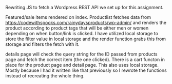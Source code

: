 Rewriting JS to fetch a Wordpress REST API we set up for this assignment.

Featured/sale items rendered on index.
Productlist fetches data from https://codewithspooks.com/rainydaysproducts/wp-admin/ and renders the product according to product tags that will be either men or women depending on when button/link is clicked. I have utilized local storage to store the filter value in local storage and the render function grabs this from storage and filters the fetch with it.

details page will check the query string for the ID passed from products page and fetch the correct item (the one clicked).
There is a cart functon in place for the product page and detail page. This also uses local storage. Mostly because I had it written like that previously so I rewrote the functions instead of recreating the whole thing.
